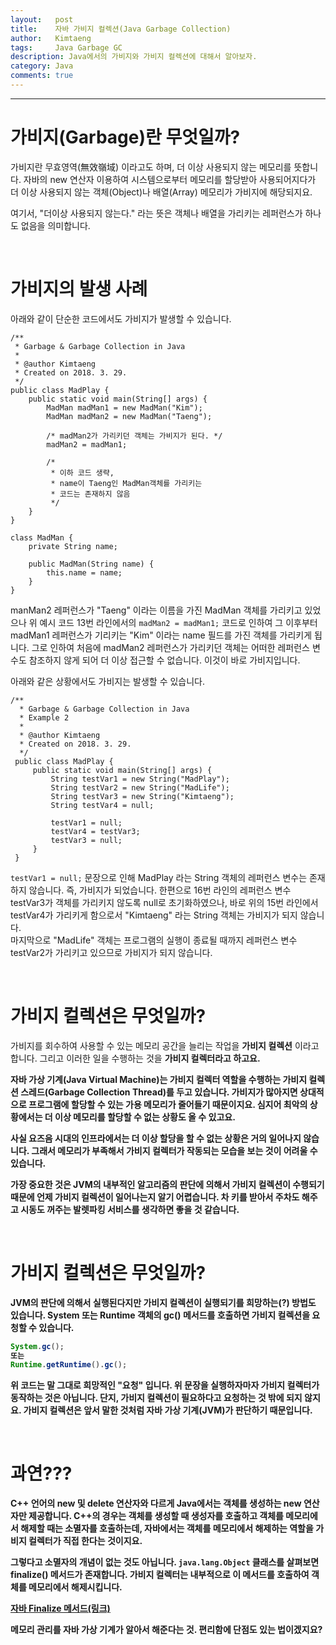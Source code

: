 ```yaml
---
layout:   post
title:    자바 가비지 컬렉션(Java Garbage Collection)
author:   Kimtaeng
tags: 	  Java Garbage GC
description: Java에서의 가비지와 가비지 컬렉션에 대해서 알아보자.
category: Java
comments: true
---
```


<hr/>

# 가비지(Garbage)란 무엇일까?

가비지란 무효영역(無效嶺域) 이라고도 하며, 더 이상 사용되지 않는 메모리를 뜻합니다.
자바의 new 연산자 이용하여 시스템으로부터 메모리를 할당받아 사용되어지다가 더 이상 사용되지 않는
객체(Object)나 배열(Array) 메모리가 가비지에 해당되지요.

여기서, "더이상 사용되지 않는다." 라는 뜻은 객체나 배열을 가리키는 레퍼런스가 하나도 없음을 의미합니다.

<br/>

# 가비지의 발생 사례

아래와 같이 단순한 코드에서도 가비지가 발생할 수 있습니다.

<pre class="line-numbers"><code class="language-java" data-start="1">/**
 * Garbage & Garbage Collection in Java
 *
 * @author Kimtaeng
 * Created on 2018. 3. 29.
 */
public class MadPlay {
    public static void main(String[] args) {
        MadMan madMan1 = new MadMan("Kim");
        MadMan madMan2 = new MadMan("Taeng");

        /* madMan2가 가리키던 객체는 가비지가 된다. */
        madMan2 = madMan1;
        
        /*
         * 이하 코드 생략,
         * name이 Taeng인 MadMan객체를 가리키는
         * 코드는 존재하지 않음
         */ 
    }
}

class MadMan {
    private String name;

    public MadMan(String name) {
        this.name = name;
    }
}
</code></pre>

manMan2 레퍼런스가 "Taeng" 이라는 이름을 가진 MadMan 객체를 가리키고 있었으나
위 예시 코드 13번 라인에서의 ```madMan2 = madMan1;``` 코드로 인하여 그 이후부터 madMan1 레퍼런스가 기리키는
"Kim" 이라는 name 필드를 가진 객체를 가리키게 됩니다. 그로 인하여 처음에 madMan2 레퍼런스가
가리키던 객체는 어떠한 레퍼런스 변수도 참조하지 않게 되어 더 이상 접근할 수 없습니다. 이것이 바로 가비지입니다.

아래와 같은 상황에서도 가비지는 발생할 수 있습니다. 
 
<pre class="line-numbers"><code class="language-java" data-start="1">/**
  * Garbage & Garbage Collection in Java
  * Example 2
  *
  * @author Kimtaeng
  * Created on 2018. 3. 29.
  */
 public class MadPlay {
     public static void main(String[] args) {
         String testVar1 = new String("MadPlay");
         String testVar2 = new String("MadLife");
         String testVar3 = new String("Kimtaeng");
         String testVar4 = null;
 
         testVar1 = null;
         testVar4 = testVar3;
         testVar3 = null;
     }
 }
</code></pre>

```testVar1 = null;``` 문장으로 인해 MadPlay 라는 String 객체의 레퍼런스 변수는 존재하지 않습니다.
즉, 가비지가 되었습니다. 한편으로 16번 라인의 레퍼런스 변수 testVar3가 객체를 가리키지 않도록 null로 초기화하였으나,
바로 위의 15번 라인에서 testVar4가 가리키게 함으로서 "Kimtaeng" 라는 String 객체는 가비지가 되지 않습니다.
<br/>
마지막으로 "MadLife" 객체는 프로그램의 실행이 종료될 때까지 레퍼런스 변수 testVar2가 가리키고 있으므로 가비지가 되지 않습니다.

<br/>

# 가비지 컬렉션은 무엇일까?

가비지를 회수하여 사용할 수 있는 메모리 공간을 늘리는 작업을 <b>가비지 컬렉션</b> 이라고 합니다.
그리고 이러한 일을 수행하는 것을 <b>가비지 컬렉터<b/>라고 하고요.

자바 가상 기계(Java Virtual Machine)는 가비지 컬렉터 역할을 수행하는 가비지 컬렉션 스레드(Garbage Collection Thread)를
두고 있습니다. 가비지가 많아지면 상대적으로 프로그램에 할당할 수 있는 가용 메모리가 줄어들기 때문이지요.
심지어 최악의 상황에서는 더 이상 메모리를 할당할 수 없는 상황도 올 수 있고요.

사실 요즈음 시대의 인프라에서는 더 이상 할당을 할 수 없는 상황은 거의 일어나지 않습니다.
그래서 메모리가 부족해서 가비지 컬렉터가 작동되는 모습을 보는 것이 어려울 수 있습니다.

가장 중요한 것은 JVM의 내부적인 알고리즘의 판단에 의해서 가비지 컬렉션이 수행되기 때문에 언제 가비지 컬렉션이
일어나는지 알기 어렵습니다. 차 키를 받아서 주차도 해주고 시동도 꺼주는 발렛파킹 서비스를 생각하면 좋을 것 같습니다.

<br/>

# 가비지 컬렉션은 무엇일까?

JVM의 판단에 의해서 실행된다지만 가비지 컬렉션이 실행되기를 희망하는(?) 방법도 있습니다.
System 또는 Runtime 객체의 gc() 메서드를 호출하면 가비지 컬렉션을 요청할 수 있습니다.

```java
System.gc(); 
또는
Runtime.getRuntime().gc();
```

위 코드는 말 그대로 희망적인 "요청" 입니다. 위 문장을 실행하자마자 가비지 컬렉터가 동작하는 것은 아닙니다.
단지, 가비지 컬렉션이 필요하다고 요청하는 것 밖에 되지 않지요. 가비지 컬렉션은 앞서 말한 것처럼 자바 가상 기계(JVM)가 판단하기 때문입니다.

<br/>

# 과연???

C++ 언어의 new 및 delete 연산자와 다르게 Java에서는 객체를 생성하는 new 연산자만 제공합니다.
C++의 경우는 객체를 생성할 때 생성자를 호출하고 객체를 메모리에서 해제할 때는 소멸자를 호출하는데,
자바에서는 객체를 메모리에서 해제하는 역할을 가비지 컬렉터가 직접 한다는 것이지요.

그렇다고 소멸자의 개념이 없는 것도 아닙니다. ```java.lang.Object``` 클래스를 살펴보면 finalize() 메서드가 존재합니다.
가비지 컬렉터는 내부적으로 이 메서드를 호출하여 객체를 메모리에서 해제시킵니다.

<a href="/post/java-finalize" target="_blank">자바 Finalize 메서드(링크)</a>

메모리 관리를 자바 가상 기계가 알아서 해준다는 것. 편리함에 단점도 있는 법이겠지요? 